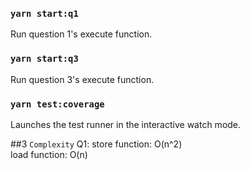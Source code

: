 ### `yarn start:q1`
Run question 1's execute function.<br>

### `yarn start:q3`
Run question 3's execute function.<br>

### `yarn test:coverage`
Launches the test runner in the interactive watch mode.<br>

##3 `Complexity`
Q1: store function: O(n^2)<br>
load function: O(n)
